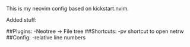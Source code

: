 This is my neovim config based on kickstart.nvim.

Added stuff:

##Plugins:
    -Neotree -> File tree
##Shortcuts:
    -<leader>pv shortcut to open netrw
##Config:
    -relative line numbers
